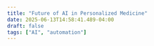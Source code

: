 ```yaml
---
title: "Future of AI in Personalized Medicine"
date: 2025-06-13T14:58:41.489-04:00
draft: false
tags: ["AI", "automation"]
---
```



